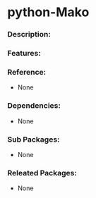# python-Mako

### Description:


### Features:


### Reference:
* None

### Dependencies:
* None

### Sub Packages:
* None

### Releated Packages:
* None